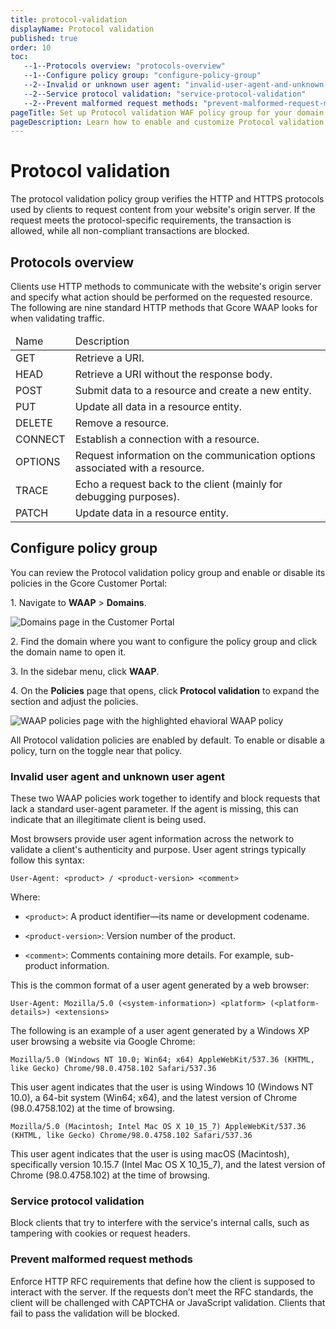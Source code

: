 ```yaml
---
title: protocol-validation
displayName: Protocol validation 
published: true
order: 10
toc:
   --1--Protocols overview: "protocols-overview"
   --1--Configure policy group: "configure-policy-group"
   --2--Invalid or unknown user agent: "invalid-user-agent-and-unknown-user-agent"
   --2--Service protocol validation: "service-protocol-validation"
   --2--Prevent malformed request methods: "prevent-malformed-request-methods"
pageTitle: Set up Protocol validation WAF policy group for your domain | Gcore
pageDescription: Learn how to enable and customize Protocol validation policy.
--- 
```

# Protocol validation 

The protocol validation policy group verifies the HTTP and HTTPS protocols used by clients to request content from your website's origin server. If the request meets the protocol-specific requirements, the transaction is allowed, while all non-compliant transactions are blocked. 

## Protocols overview 

Clients use HTTP methods to communicate with the website's origin server and specify what action should be performed on the requested resource. The following are nine standard HTTP methods that Gcore WAAP looks for when validating traffic. 

<table>
<thead>
<tr>
<td style="text-align: left">Name</td>
<td style="text-align: left">Description</td>
</tr>
</thead>
<tbody>
<tr>
<td style="text-align: left">GET</td>
<td style="text-align: left">Retrieve a URI.</td>
</tr>
<tr>
<td style="text-align: left">HEAD</td>
<td style="text-align: left">Retrieve a URI without the response body.</td>
</tr>
<tr>
<td style="text-align: left">POST</td>
<td style="text-align: left">Submit data to a resource and create a new entity.</td>
</tr>
<tr>
<td style="text-align: left">PUT</td>
<td style="text-align: left">Update all data in a resource entity.</td>
</tr>
<tr>
<td style="text-align: left">DELETE</td>
<td style="text-align: left">Remove a resource.</td>
</tr>
<tr>
<td style="text-align: left">CONNECT</td>
<td style="text-align: left">Establish a connection with a resource.</td>
</tr>
<tr>
<td style="text-align: left">OPTIONS</td>
<td style="text-align: left">Request information on the communication options associated with a resource.</td>
</tr>
<tr>
<td style="text-align: left">TRACE</td>
<td style="text-align: left">Echo a request back to the client (mainly for debugging purposes).</td>
</tr>
<tr>
<td style="text-align: left">PATCH</td>
<td style="text-align: left">Update data in a resource entity.</td>
</tr>
</tbody>
</table>

## Configure policy group 

You can review the Protocol validation policy group and enable or disable its policies in the Gcore Customer Portal: 

1\. Navigate to **WAAP** > **Domains**. 

<img src="https://assets.gcore.pro/docs/waap/waap-policies/protocol-validation/domains-page.png" alt="Domains page in the Customer Portal">

2\. Find the domain where you want to configure the policy group and click the domain name to open it.  

3\. In the sidebar menu, click **WAAP**. 

4\. On the **Policies** page that opens, click **Protocol validation** to expand the section and adjust the policies. 

<img src="https://assets.gcore.pro/docs/waap/waap-policies/protocol-validation/protocol-validation.png" alt="WAAP policies page with the highlighted ehavioral WAAP policy">

<alert-element type="info" title="Info">

All Protocol validation policies are enabled by default. To enable or disable a policy, turn on the toggle near that policy. 

</alert-element>

### Invalid user agent and unknown user agent  

These two WAAP policies work together to identify and block requests that lack a standard user-agent parameter. If the agent is missing, this can indicate that an illegitimate client is being used. 

Most browsers provide user agent information across the network to validate a client's authenticity and purpose. User agent strings typically follow this syntax: 

`User-Agent: <product> / <product-version> <comment>`

Where: 

* `<product>`: A product identifier—its name or development codename. 

* `<product-version>`: Version number of the product. 

* `<comment>`: Comments containing more details. For example, sub-product information. 

<expandable-element title="Example formats of generated user agents">

This is the common format of a user agent generated by a web browser: 

`User-Agent: Mozilla/5.0 (<system-information>) <platform> (<platform-details>) <extensions>`

The following is an example of a user agent generated by a Windows XP user browsing a website via Google Chrome: 

`Mozilla/5.0 (Windows NT 10.0; Win64; x64) AppleWebKit/537.36 (KHTML, like Gecko) Chrome/98.0.4758.102 Safari/537.36`

This user agent indicates that the user is using Windows 10 (Windows NT 10.0), a 64-bit system (Win64; x64), and the latest version of Chrome (98.0.4758.102) at the time of browsing. 

`Mozilla/5.0 (Macintosh; Intel Mac OS X 10_15_7) AppleWebKit/537.36 (KHTML, like Gecko) Chrome/98.0.4758.102 Safari/537.36` 

This user agent indicates that the user is using macOS (Macintosh), specifically version 10.15.7 (Intel Mac OS X 10_15_7), and the latest version of Chrome (98.0.4758.102) at the time of browsing. 
 
</expandable-element>

### Service protocol validation 

Block clients that try to interfere with the service's internal calls, such as tampering with cookies or request headers. 

### Prevent malformed request methods 

Enforce HTTP RFC requirements that define how the client is supposed to interact with the server. If the requests don’t meet the RFC standards, the client will be challenged with CAPTCHA or JavaScript validation. Clients that fail to pass the validation will be blocked.  